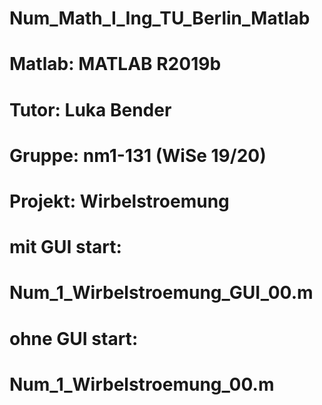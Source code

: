 # Num_Math_I_Ing_TU_Berlin_Matlab
# Matlab:	MATLAB R2019b
# Tutor:	Luka Bender
# Gruppe:	nm1-131 (WiSe 19/20)
# Projekt:	Wirbelstroemung

# mit GUI start:
# 	Num_1_Wirbelstroemung_GUI_00.m

# ohne GUI start:
# 	Num_1_Wirbelstroemung_00.m
